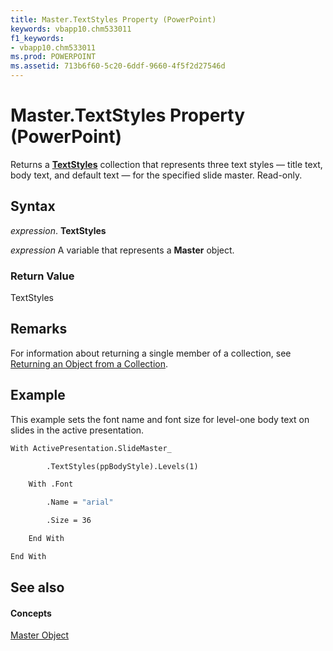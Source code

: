 ```yaml
---
title: Master.TextStyles Property (PowerPoint)
keywords: vbapp10.chm533011
f1_keywords:
- vbapp10.chm533011
ms.prod: POWERPOINT
ms.assetid: 713b6f60-5c20-6ddf-9660-4f5f2d27546d
---
```



# Master.TextStyles Property (PowerPoint)

Returns a  **[TextStyles](textstyles-object-powerpoint.md)** collection that represents three text styles — title text, body text, and default text — for the specified slide master. Read-only.


## Syntax

 _expression_. **TextStyles**

 _expression_ A variable that represents a **Master** object.


### Return Value

TextStyles


## Remarks

For information about returning a single member of a collection, see [Returning an Object from a Collection](return-objects-from-collections.md).


## Example

This example sets the font name and font size for level-one body text on slides in the active presentation.


```vb
With ActivePresentation.SlideMaster_

        .TextStyles(ppBodyStyle).Levels(1)

    With .Font

        .Name = "arial"

        .Size = 36

    End With

End With
```


## See also


#### Concepts


[Master Object](master-object-powerpoint.md)

